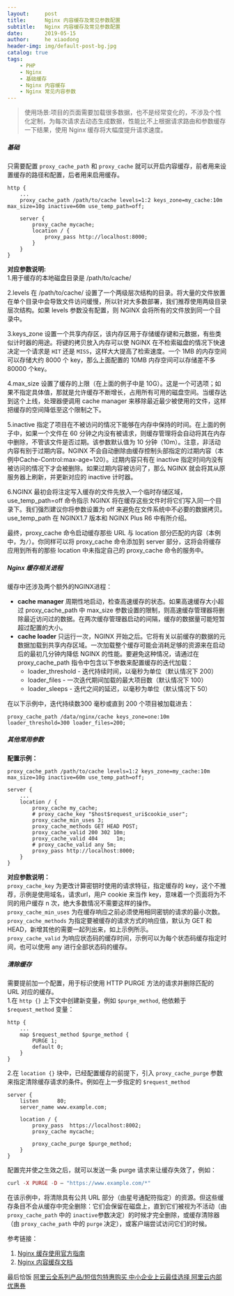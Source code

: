 ```yaml
---
layout:     post
title:      Nginx 内容缓存及常见参数配置
subtitle:   Nginx 内容缓存及常见参数配置
date:       2019-05-15
author:     he xiaodong
header-img: img/default-post-bg.jpg
catalog: true
tags:
    - PHP
    - Nginx
    - 基础缓存
    - Nginx 内容缓存
    - Nginx 常见内容参数
---
```


> 使用场景:项目的页面需要加载很多数据，也不是经常变化的，不涉及个性化定制，为每次请求去动态生成数据，性能比不上根据请求路由和参数缓存一下结果，使用 Nginx 缓存将大幅度提升请求速度。

##### 基础
只需要配置 `proxy_cache_path` 和 `proxy_cache` 就可以开启内容缓存，前者用来设置缓存的路径和配置，后者用来启用缓存。
```nginx
http {
    ...
    proxy_cache_path /path/to/cache levels=1:2 keys_zone=my_cache:10m max_size=10g inactive=60m use_temp_path=off;

    server {
        proxy_cache mycache;
        location / {
            proxy_pass http://localhost:8000;
        }
    }
}
```

**对应参数说明:**<br />
1.用于缓存的本地磁盘目录是 /path/to/cache/

2.levels 在 /path/to/cache/ 设置了一个两级层次结构的目录。将大量的文件放置在单个目录中会导致文件访问缓慢，所以针对大多数部署，我们推荐使用两级目录层次结构。如果 levels 参数没有配置，则 NGINX 会将所有的文件放到同一个目录中。

3.keys_zone 设置一个共享内存区，该内存区用于存储缓存键和元数据，有些类似计时器的用途。将键的拷贝放入内存可以使 NGINX 在不检索磁盘的情况下快速决定一个请求是 `HIT` 还是 `MISS`，这样大大提高了检索速度。一个 1MB 的内存空间可以存储大约 8000 个 key，那么上面配置的 10MB 内存空间可以存储差不多 80000 个key。

4.max_size 设置了缓存的上限（在上面的例子中是 10G）。这是一个可选项；如果不指定具体值，那就是允许缓存不断增长，占用所有可用的磁盘空间。当缓存达到这个上线，处理器便调用 cache manager 来移除最近最少被使用的文件，这样把缓存的空间降低至这个限制之下。

5.inactive 指定了项目在不被访问的情况下能够在内存中保持的时间。在上面的例子中，如果一个文件在 60 分钟之内没有被请求，则缓存管理将会自动将其在内存中删除，不管该文件是否过期。该参数默认值为 10 分钟（10m）。注意，非活动内容有别于过期内容。NGINX 不会自动删除由缓存控制头部指定的过期内容（本例中Cache-Control:max-age=120）。过期内容只有在 inactive 指定时间内没有被访问的情况下才会被删除。如果过期内容被访问了，那么 NGINX 就会将其从原服务器上刷新，并更新对应的 inactive 计时器。

6.NGINX 最初会将注定写入缓存的文件先放入一个临时存储区域， use_temp_path=off 命令指示 NGINX 将在缓存这些文件时将它们写入同一个目录下。我们强烈建议你将参数设置为 off 来避免在文件系统中不必要的数据拷贝。use_temp_path 在 NGINX1.7 版本和 NGINX Plus R6 中有所介绍。

最终，proxy_cache 命令启动缓存那些 URL 与 location 部分匹配的内容（本例中，为`/`）。你同样可以将 proxy_cache 命令添加到 server 部分，这将会将缓存应用到所有的那些 location 中未指定自己的 proxy_cache 命令的服务中。


##### Nginx 缓存相关进程
缓存中还涉及两个额外的NGINX进程：

- **cache manager** 周期性地启动，检查高速缓存的状态。如果高速缓存大小超过 proxy_cache_path 中 max_size 参数设置的限制，则高速缓存管理器将删除最近访问过的数据。在两次缓存管理器启动的间隔，缓存的数据量可能短暂超过配置的大小。
- **cache loader** 只运行一次，NGINX 开始之后。它将有关以前缓存的数据的元数据加载到共享内存区域。一次加载整个缓存可能会消耗足够的资源来在启动后的最初几分钟内降低 NGINX 的性能。要避免这种情况，请通过在 proxy_cache_path 指令中包含以下参数来配置缓存的迭代加载：
   - loader_threshold - 迭代持续时间，以毫秒为单位（默认情况下  200）
   - loader_files - 一次迭代期间加载的最大项目数（默认情况下  100）
   - loader_sleeps - 迭代之间的延迟，以毫秒为单位（默认情况下  50）

在以下示例中，迭代持续数300 毫秒或直到 200 个项目被加载进去：
```nginx
proxy_cache_path /data/nginx/cache keys_zone=one:10m loader_threshold=300 loader_files=200;
```


##### 其他常用参数
**配置示例：**
```nginx
proxy_cache_path /path/to/cache levels=1:2 keys_zone=my_cache:10m max_size=10g inactive=60m use_temp_path=off;

server {
    ...
    location / {
        proxy_cache my_cache;
        # proxy_cache_key "$host$request_uri$cookie_user";
        proxy_cache_min_uses 3;
        proxy_cache_methods GET HEAD POST;
        proxy_cache_valid 200 302 10m;
        proxy_cache_valid 404      1m;
        # proxy_cache_valid any 5m;
        proxy_pass http://localhost:8000;
    }
}
```

**对应参数说明：**<br />
`proxy_cache_key` 为更改计算密钥时使用的请求特征，指定缓存的 key，这个不推荐，示例是使用域名，请求url，用户 cookie 来当作 key，意味着一个页面将为不同的用户缓存 n 次，绝大多数情况不需要这样的操作。<br />
`proxy_cache_min_uses` 为在缓存响应之前必须使用相同密钥的请求的最小次数。<br />
`proxy_cache_methods` 为指定要被缓存的请求方式的响应值，默认为 GET 和 HEAD，新增其他的需要一起列出来，如上示例所示。<br />
`proxy_cache_valid` 为响应状态码的缓存时间，示例可以为每个状态码缓存指定时间，也可以使用 any 进行全部状态码的缓存。


##### 清除缓存
需要提前加一个配置，用于标识使用 HTTP PURGE 方法的请求并删除匹配的 URL 对应的缓存。<br/>
1.在 `http {}` 上下文中创建新变量，例如 `$purge_method`, 他依赖于 `$request_method` 变量：
```nginx
http {
    ...
    map $request_method $purge_method {
        PURGE 1;
        default 0;
    }
}
```

2.在 `location {}` 块中，已经配置缓存的前提下，引入 `proxy_cache_purge` 参数来指定清除缓存请求的条件。例如在上一步指定的 `$request_method` 
```nginx
server {
    listen      80;
    server_name www.example.com;

    location / {
        proxy_pass  https://localhost:8002;
        proxy_cache mycache;

        proxy_cache_purge $purge_method;
    }
}
```

配置完并使之生效之后，就可以发送一条 purge 请求来让缓存失效了，例如：
```php
curl -X PURGE -D – "https://www.example.com/*"
```

在该示例中，将清除具有公共 URL 部分（由星号通配符指定）的资源。但这些缓存条目不会从缓存中完全删除：它们会保留在磁盘上，直到它们被视为不活动（由`proxy_cache_path` 中的 `inactive`参数决定）的时候才完全删除，或缓存清除器（由 `proxy_cache_path` 中的 `purge` 决定），或客户端尝试访问它们的时候。


参考链接：

1. [Nginx 缓存使用官方指南](https://giphy.com/search/Tom-and-Jerry?utm_source=wechat_session&utm_medium=social&from=singlemessage)
2. [Nginx 内容缓存文档](https://docs.nginx.com/nginx/admin-guide/content-cache/content-caching/)


最后恰饭 [阿里云全系列产品/短信包特惠购买 中小企业上云最佳选择 阿里云内部优惠券](https://www.aliyun.com/minisite/goods?userCode=0amqgcs9)